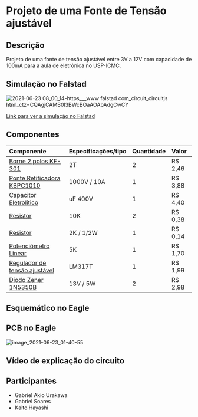 # Projeto de uma Fonte de Tensão ajustável


## Descrição

Projeto de uma fonte de tensão ajustável entre 3V a 12V com capacidade de 100mA para a aula de eletrônica no USP-ICMC.


## Simulação no Falstad

![2021-06-23 08_00_14-https___www falstad com_circuit_circuitjs html_ctz=CQAgjCAMB0l3BWcBOaAOAbAdgCwCY](https://user-images.githubusercontent.com/85563071/123088215-d8a6e380-d3fb-11eb-8781-1dbd8bdad290.png)

[Link para ver a simulação no Falstad](https://www.falstad.com/circuit/circuitjs.html?ctz=CQAgjCAMB0l3BWcBOaAOAbAdgCwCYsBmHMBMHZNQkBSGmuhAUwFowwAoAYxCwzRCEEeEJhyDhUKLHjI58hYuQgWeSIWhZheBGiIIE+NAJhxOAd1EZxYZCKxobdqB0sYEGFPcdeXbjyB4OHTunrYikK68-BL2MXjGftECQnECOIQRHAAuvGqBAaEFnnQQbMgwmHx4OsRCRNJaQoTWWOqQwpBoSGDwdAAmTABmAIYArgA22RzEIABeLABuAPZTIwDmTFJgmuSpaOEH8HisWFIiYHjQypFzyYGJfAJBdCILK2ubHABO9y9W4n+pT6USInn+T0CwRcvzBgSw9hasXO8Ci-BSkjhqSSRWx6ORkUscJwaDoB08JLohN4SOxkOx1LEULJ1geJiiTPCAOZLjAuBp4OhCNeAQgtDg0kQIAASkwAM4ASzl2RGADsuEwfiBrK9EjrBEjXlgOazsUyEuzLEyMiImQyOIttQjBD5sCJKdtta98lTpAgOP1RGAKaTuTbAiBBqNJtNA5Dw+SQB6RFHxlMA0HPIQfNbMhHUzGM-G84ns4DI8M09MACoCl3iYVsqQ2GjoZDWDDZhEIzI4ZhsagsGB4DCQUiQDBBYVwZBnGDyUG0nPB+s450exse6lu1eNss46GEJG4yTb6EW7UBAhZX6Ji-mxLA1HB20ri+Qi8pysxlgTJiBiBfVMThlkCCBWToYI5EEfIMGgcRXjAwQOFAsABAgpNIGgn10HACM0OQoA)


## Componentes

| Componente | Especificações/tipo | Quantidade | Valor |
| :---       | :---                | :---       | :---  |
|[Borne 2 polos KF-301](https://www.baudaeletronica.com.br/borne-2-polos-kf-301-2t.html) | 2T | 2 | R$ 2,46 |
|[Ponte Retificadora KBPC1010](https://www.baudaeletronica.com.br/ponte-retificadora-kbpc1010.html)|1000V / 10A | 1 |R$ 3,88 |
|[Capacitor Eletrolítico](https://www.dedcomponentes.com.br/products/capacitor-eletrolitico-100uf-x-400v?variant=31945821716534)|  uF 400V | 1 | R$ 4,40 |
|[Resistor](https://www.baudaeletronica.com.br/resistor-10k-5-1w.html)|10K| 2 | R$ 0,38 |
|[Resistor](https://www.baudaeletronica.com.br/resistor-2k0-1-2w.html)|2K / 1/2W| 1 | R$ 0,14 |
|[Potenciômetro Linear](https://www.baudaeletronica.com.br/potenciometro-linear-de-5k-5000.html)| 5K |1   | R$ 1,70|
|[Regulador de tensão ajustável](https://www.baudaeletronica.com.br/regulador-de-tensao-ajustavel-lm317t.html)| LM317T | 1 |R$ 1,99 |
|[Diodo Zener 1N5350B](https://www.baudaeletronica.com.br/diodo-zener-1n5350b-13v-5w.html) | 13V / 5W |  2  | R$ 2,98 |


## Esquemático no Eagle


## PCB no Eagle
![image_2021-06-23_01-40-55](https://user-images.githubusercontent.com/85563071/125117136-2130f300-e0c4-11eb-8e64-bd4404f9204c.png)


## Vídeo de explicação do circuito


## Participantes

* Gabriel Akio Urakawa
* Gabriel Soares
* Kaito Hayashi

